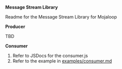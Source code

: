 
**Message Stream Library**

Readme for the Message Stream Library for Mojaloop

**Producer** 

TBD

**Consumer**

1. Refer to JSDocs for the consumer.js
2. Refer to the example in [examples/consumer.md](./examples/consumer.md)
